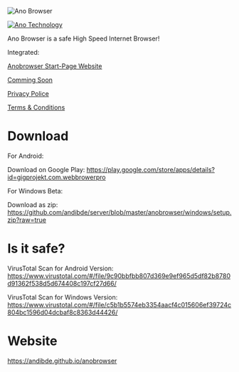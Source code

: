 ![Ano Browser](https://andibde.github.io/anobrowser/logo_black.png)

[![Ano Technology](https://goo.gl/x1VJfY)](https://andibde.github.io/anotechnology/)


Ano Browser is a safe High Speed Internet Browser! 

Integrated: 

[Anobrowser Start-Page Website](https://andibde.github.io/anobrowser-start-page/)

[Comming Soon](https://github.com/andibde/suchr)

[Privacy Police](https://andibde.github.io/anobrowser/privacypolicy.html)

[Terms & Conditions](https://andibde.github.io/anobrowser/terms.html)

# Download

For Android:

Download on Google Play: https://play.google.com/store/apps/details?id=gigprojekt.com.webbrowerpro



For Windows Beta:

Download as zip: https://github.com/andibde/server/blob/master/anobrowser/windows/setup.zip?raw=true

# Is it safe?

VirusTotal Scan for Android Version: https://www.virustotal.com/#/file/9c90bbfbb807d369e9ef965d5df82b8780d91362f538d5d674408c197cf27d66/

VirusTotal Scan for Windows Version: https://www.virustotal.com/#/file/c5b1b5574eb3354aacf4c015606ef39724c804bc1596d04dcbaf8c8363d44426/


# Website

https://andibde.github.io/anobrowser

